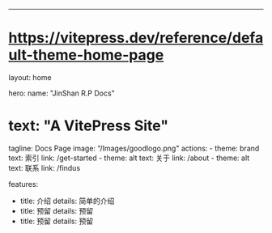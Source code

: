 ---
# https://vitepress.dev/reference/default-theme-home-page
layout: home

hero:
  name: "JinShan R.P Docs"
#  text: "A VitePress Site"
  tagline: Docs Page
  image: “/Images/goodlogo.png"
  actions:
    - theme: brand
      text: 索引
      link: /get-started
    - theme: alt
      text: 关于
      link: /about
    - theme: alt
      text: 联系
      link: /findus

features:
  - title: 介绍
    details: 简单的介绍
  - title: 预留
    details: 预留
  - title: 预留
    details: 预留

